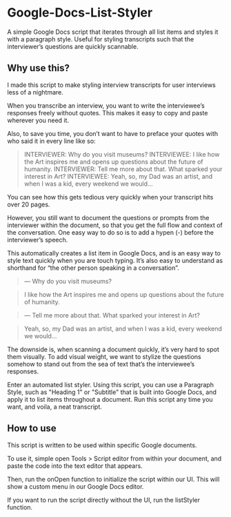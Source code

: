 # Google-Docs-List-Styler
A simple Google Docs script that iterates through all list items and styles it with a paragraph style. Useful for styling transcripts such that the interviewer’s questions are quickly scannable.

## Why use this?

I made this script to make styling interview transcripts for user interviews less of a nightmare.

When you transcribe an interview, you want to write the interviewee’s responses freely without quotes. This makes it easy to copy and paste wherever you need it. 

Also, to save you time, you don’t want to have to preface your quotes with who said it in every line like so:

> INTERVIEWER: Why do you visit museums?
> INTERVIEWEE: I like how the Art inspires me and opens up questions about the future of humanity.
> INTERVIEWER: Tell me more about that. What sparked your interest in Art?
> INTERVIEWEE: Yeah, so, my Dad was an artist, and when I was a kid, every weekend we would...

You can see how this gets tedious very quickly when your transcript hits over 20 pages.

However, you still want to document the questions or prompts from the interviewer within the document, so that you get the full flow and context of the conversation. One easy way to do so is to add a hypen (-) before the interviewer’s speech. 

This automatically creates a list item in Google Docs, and is an easy way to style text quickly when you are touch typing. It’s also easy to understand as shorthand for “the other person speaking in a conversation”.

>   — Why do you visit museums?

> I like how the Art inspires me and opens up questions about the future of humanity.
  
>   — Tell me more about that. What sparked your interest in Art?

> Yeah, so, my Dad was an artist, and when I was a kid, every weekend we would...

The downside is, when scanning a document quickly, it’s very hard to spot them visually. To add visual weight, we want to stylize the questions somehow to stand out from the sea of text that’s the interviewee’s responses.

Enter an automated list styler. Using this script, you can use a Paragraph Style, such as "Heading 1" or "Subtitle" that is built into Google Docs, and apply it to list items throughout a document. Run this script any time you want, and voila, a neat transcript.

## How to use
This script is written to be used within specific Google documents.

To use it, simple open Tools > Script editor from within your document, and paste the code into the text editor that appears. 

Then, run the onOpen function to initialize the script within our UI. This will show a custom menu in our Google Docs editor.

If you want to run the script directly without the UI, run the listStyler function.
